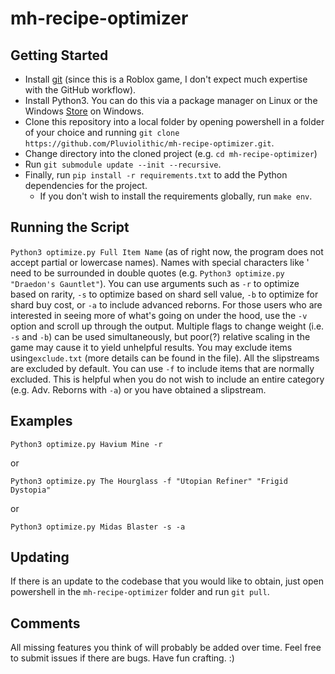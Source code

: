 # mh-recipe-optimizer

## Getting Started

* Install [git](https://git-scm.com/downloads) (since this is a Roblox game, I don't expect much expertise with the GitHub workflow).
* Install Python3. You can do this via a package manager on Linux or the Windows [Store](https://apps.microsoft.com/store/detail/python-310/9PJPW5LDXLZ5) on Windows.
* Clone this repository into a local folder by opening powershell in a folder of your choice and running `git clone https://github.com/Pluviolithic/mh-recipe-optimizer.git`.
* Change directory into the cloned project (e.g. `cd mh-recipe-optimizer`)
* Run `git submodule update --init --recursive`.
* Finally, run `pip install -r requirements.txt` to add the Python dependencies for the project.
  * If you don't wish to install the requirements globally, run `make env`.

## Running the Script

`Python3 optimize.py Full Item Name` (as of right now, the program does not accept partial or lowercase names). Names with special characters like ' need to be surrounded in double quotes (e.g. `Python3 optimize.py "Draedon's Gauntlet"`). You can use arguments such as `-r` to optimize based on rarity, `-s` to optimize based on shard sell value, `-b` to optimize for shard buy cost, or `-a` to include advanced reborns. For those users who are interested in seeing more of what's going on under the hood, use the `-v` option and scroll up through the output. Multiple flags to change weight (i.e. `-s` and `-b`) can be used simultaneously, but poor(?) relative scaling in the game may cause it to yield unhelpful results. You may exclude items using`exclude.txt` (more details can be found in the file). All the slipstreams are excluded by default. You can use `-f` to include items that are normally excluded. This is helpful when you do not wish to include an entire category (e.g. Adv. Reborns with `-a`) or you have obtained a slipstream.

## Examples

```console
Python3 optimize.py Havium Mine -r
```

or

```console
Python3 optimize.py The Hourglass -f "Utopian Refiner" "Frigid Dystopia"
```

or

```console
Python3 optimize.py Midas Blaster -s -a
```

## Updating

If there is an update to the codebase that you would like to obtain, just open powershell in the `mh-recipe-optimizer` folder and run `git pull`.

## Comments

All missing features you think of will probably be added over time. Feel free to submit issues if there are bugs. Have fun crafting. :)
